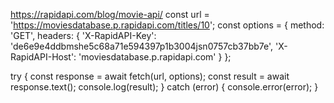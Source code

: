https://rapidapi.com/blog/movie-api/
const url = 'https://moviesdatabase.p.rapidapi.com/titles/10';
const options = {
	method: 'GET',
	headers: {
		'X-RapidAPI-Key': 'de6e9e4ddbmshe5c68a71e594397p1b3004jsn0757cb37bb7e',
		'X-RapidAPI-Host': 'moviesdatabase.p.rapidapi.com'
	}
};

try {
	const response = await fetch(url, options);
	const result = await response.text();
	console.log(result);
} catch (error) {
	console.error(error);
}
